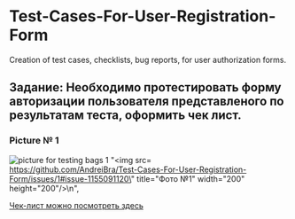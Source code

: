 # Test-Cases-For-User-Registration-Form
Creation of test cases, checklists, bug reports, for user authorization forms.

## Задание: Необходимо протестировать форму авторизации пользователя представленого  по результатам теста, оформить чек лист. 

### Picture № 1

![picture for testing bags 1](https://user-images.githubusercontent.com/100410326/155965002-b4300c4d-1cd0-4d0e-a8ce-5706bf8be3df.png)
 "<img src=\
https://github.com/AndreiBra/Test-Cases-For-User-Registration-Form/issues/1#issue-1155091120\" title=\"Фото №1\" width=\"200\" height=\"200\"/>\n",

 <p><a href="https://docs.google.com/spreadsheets/d/1HLle_jrWKJWqic7MXeYbEba0FEYyeEytAQYXniPcECI/edit?usp=sharing" >Чек-лист можно посмотреть здесь</a></p>
